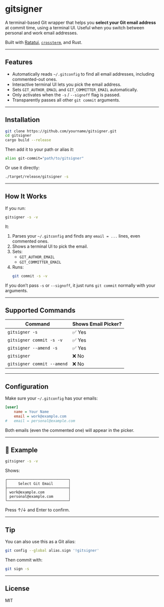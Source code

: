 
# gitsigner

A terminal-based Git wrapper that helps you **select your Git email address** at commit time, using a terminal UI. Useful when you switch between personal and work email addresses.

Built with [Ratatui](https://github.com/ratatui/ratatui), [`crossterm`](https://crates.io/crates/crossterm), and Rust.

---

##  Features

- Automatically reads `~/.gitconfig` to find all email addresses, including commented-out ones.
- Interactive terminal UI lets you pick the email address.
- Sets `GIT_AUTHOR_EMAIL` and `GIT_COMMITTER_EMAIL` automatically.
- Only activates when the `-s` / `--signoff` flag is passed.
- Transparently passes all other `git commit` arguments.

---

## Installation

```bash
git clone https://github.com/yourname/gitsigner.git
cd gitsigner
cargo build --release
```

Then add it to your path or alias it:

```bash
alias git-commit="path/to/gitsigner"
```

Or use it directly:

```bash
./target/release/gitsigner -s
```

---

## How It Works

If you run:

```bash
gitsigner -s -v
```

It:

1. Parses your `~/.gitconfig` and finds any `email = ...` lines, even commented ones.
2. Shows a terminal UI to pick the email.
3. Sets:
   - `GIT_AUTHOR_EMAIL`
   - `GIT_COMMITTER_EMAIL`
4. Runs:
   ```bash
   git commit -s -v
   ```

If you don’t pass `-s` or `--signoff`, it just runs `git commit` normally with your arguments.

---

##  Supported Commands

| Command                     | Shows Email Picker? |
|-----------------------------|---------------------|
| `gitsigner -s`              | ✅ Yes              |
| `gitsigner commit -s -v`    | ✅ Yes              |
| `gitsigner --amend -s`      | ✅ Yes              |
| `gitsigner`                 | ❌ No               |
| `gitsigner commit --amend` | ❌ No               |

---

## Configuration

Make sure your `~/.gitconfig` has your emails:

```ini
[user]
    name = Your Name
    email = work@example.com
#   email = personal@example.com
```

Both emails (even the commented one) will appear in the picker.

---

## 🧪 Example

```bash
gitsigner -s -v
```

Shows:

```
┌────────────────────────────┐
│     Select Git Email       │
├────────────────────────────┤
│ work@example.com           │
│ personal@example.com       │
└────────────────────────────┘
```

Press ↑/↓ and Enter to confirm.

---

## Tip

You can also use this as a Git alias:

```bash
git config --global alias.sign '!gitsigner'
```

Then commit with:

```bash
git sign -s
```

---

##  License

MIT
````

